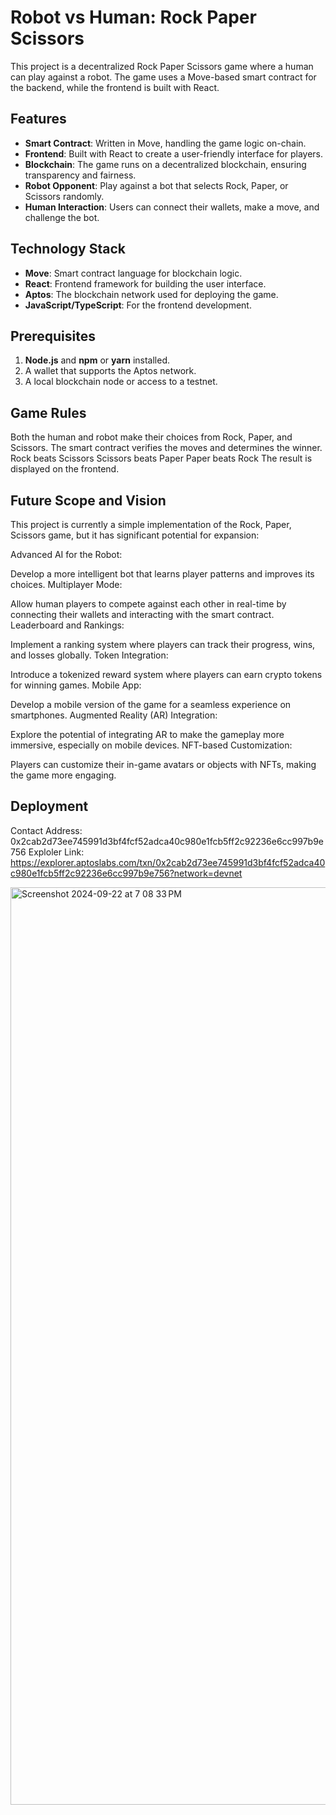 # Robot vs Human: Rock Paper Scissors

This project is a decentralized Rock Paper Scissors game where a human can play against a robot. The game uses a Move-based smart contract for the backend, while the frontend is built with React.

## Features

- **Smart Contract**: Written in Move, handling the game logic on-chain.
- **Frontend**: Built with React to create a user-friendly interface for players.
- **Blockchain**: The game runs on a decentralized blockchain, ensuring transparency and fairness.
- **Robot Opponent**: Play against a bot that selects Rock, Paper, or Scissors randomly.
- **Human Interaction**: Users can connect their wallets, make a move, and challenge the bot.

## Technology Stack

- **Move**: Smart contract language for blockchain logic.
- **React**: Frontend framework for building the user interface.
- **Aptos**: The blockchain network used for deploying the game.
- **JavaScript/TypeScript**: For the frontend development.

## Prerequisites

1. **Node.js** and **npm** or **yarn** installed.
2. A wallet that supports the Aptos network.
3. A local blockchain node or access to a testnet.

## Game Rules
Both the human and robot make their choices from Rock, Paper, and Scissors.
The smart contract verifies the moves and determines the winner.
Rock beats Scissors
Scissors beats Paper
Paper beats Rock
The result is displayed on the frontend.

## Future Scope and Vision
This project is currently a simple implementation of the Rock, Paper, Scissors game, but it has significant potential for expansion:

Advanced AI for the Robot:

Develop a more intelligent bot that learns player patterns and improves its choices.
Multiplayer Mode:

Allow human players to compete against each other in real-time by connecting their wallets and interacting with the smart contract.
Leaderboard and Rankings:

Implement a ranking system where players can track their progress, wins, and losses globally.
Token Integration:

Introduce a tokenized reward system where players can earn crypto tokens for winning games.
Mobile App:

Develop a mobile version of the game for a seamless experience on smartphones.
Augmented Reality (AR) Integration:

Explore the potential of integrating AR to make the gameplay more immersive, especially on mobile devices.
NFT-based Customization:

Players can customize their in-game avatars or objects with NFTs, making the game more engaging.


## Deployment

Contact Address: 0x2cab2d73ee745991d3bf4fcf52adca40c980e1fcb5ff2c92236e6cc997b9e756
Exploler Link: https://explorer.aptoslabs.com/txn/0x2cab2d73ee745991d3bf4fcf52adca40c980e1fcb5ff2c92236e6cc997b9e756?network=devnet

<img width="1468" alt="Screenshot 2024-09-22 at 7 08 33 PM" src="https://github.com/user-attachments/assets/346a7be7-875b-4de0-8e20-3e3a2770fa87">
